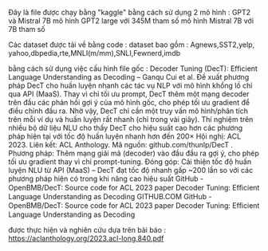 Đây là file được chạy bằng "kaggle" bằng cách sử dụng 2 mô hình : GPT2 và Mistral 7B 
mô hình GPT2 large với 345M tham số
mô hình Mistral 7B với 7B tham số

Các dataset được tải về bằng code : 
dataset bao gồm : Agnews,SST2,yelp, yahoo,dbpedia,rte,MNLI(m/mm),SNLI,Fewnerd,imdb 

bằng cách sử dụng việc cấu hình file gốc : 
Decoder Tuning (DecT): Efficient Language Understanding as Decoding – Ganqu Cui et al. Đề xuất phương pháp DecT cho huấn luyện nhanh các tác vụ NLP với mô hình khổng lồ chỉ qua API (MaaS). Thay vì chỉ tối ưu prompt, DecT thêm một mạng decoder trên đầu các phản hồi gợi ý của mô hình gốc, cho phép tối ưu gradient để điều chỉnh đầu ra. Nhờ vậy, DecT chỉ cần một truy vấn mô hình/phân tích trên mỗi ví dụ và huấn luyện rất nhanh (chỉ trong vài giây). Thí nghiệm trên nhiều bộ dữ liệu NLU cho thấy DecT cho hiệu suất cao hơn các phương pháp hiện tại với tốc độ huấn luyện nhanh hơn đến 200×
Hội nghị: ACL 2023. Liên kết: ACL Anthology. Mã nguồn: github.com/thunlp/DecT
. Phương pháp: Thêm mạng giải mã (decoder) vào đầu đầu ra gợi ý, cho phép tối ưu gradient thay vì chỉ prompt-tuning. Đóng góp: Cải thiện tốc độ huấn luyện NLU từ API (MaaS) – DecT đạt tốc độ nhanh gấp ~200 lần so với các phương pháp hiện có trong khi nâng cao hiệu suất
GitHub - OpenBMB/DecT: Source code for ACL 2023 paper Decoder Tuning: Efﬁcient Language Understanding as Decoding
GITHUB.COM
GitHub - OpenBMB/DecT: Source code for ACL 2023 paper Decoder Tuning: Efﬁcient Language Understanding as Decoding

được thực hiện và nghiên cứu dựa trên bài báo : https://aclanthology.org/2023.acl-long.840.pdf
